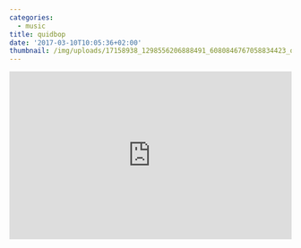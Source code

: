 ```yaml
---
categories:
  - music
title: quidbop
date: '2017-03-10T10:05:36+02:00'
thumbnail: /img/uploads/17158938_1298556206888491_6080846767058834423_o.jpg
---
```

<iframe width="100%" height="300" scrolling="no" frameborder="no" allow="autoplay" src="https://w.soundcloud.com/player/?url=https%3A//api.soundcloud.com/playlists/306305066&color=%23ff5500&auto_play=false&hide_related=false&show_comments=true&show_user=true&show_reposts=false&show_teaser=true&visual=true"></iframe>
